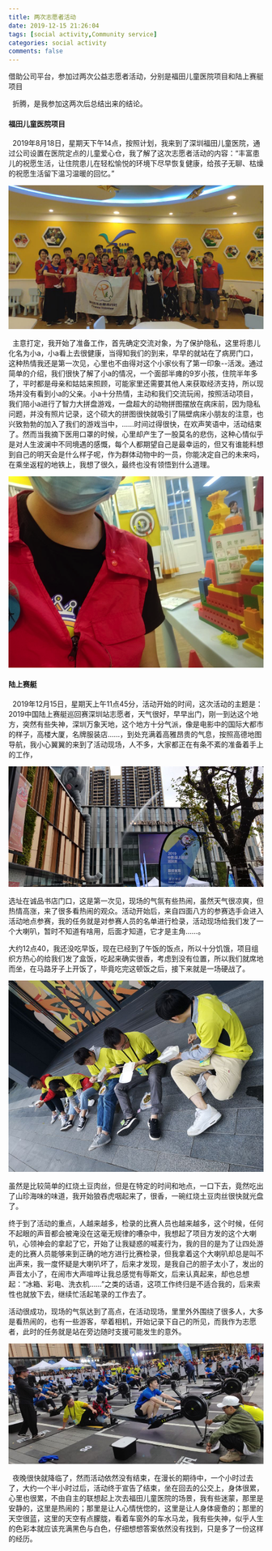 ```yaml
---
title: 两次志愿者活动
date: 2019-12-15 21:26:04
tags: [social activity,Community service]
categories: social activity
comments: false
---
```


借助公司平台，参加过两次公益志愿者活动，分别是福田儿童医院项目和陆上赛艇项目

<!--more-->

&nbsp;&nbsp;折腾，是我参加这两次后总结出来的结论。

#### 福田儿童医院项目

&nbsp;&nbsp;2019年8月18日，星期天下午14点，按照计划，我来到了深圳福田儿童医院，通过公司设置在医院定点的儿童爱心仓，我了解了这次志愿者活动的内容：“丰富患儿的祝愿生活，让住院患儿在轻松愉悦的环境下尽早恢复健康，给孩子无聊、枯燥的祝愿生活留下温习温暖的回忆。” 

![image-20200209125042162](两次志愿者活动/image/image-20200209125042162.png)

&nbsp;&nbsp;主意打定，我开始了准备工作，首先确定交流对象，为了保护隐私，这里将患儿化名为小a，小a看上去很健康，当得知我们的到来，早早的就站在了病房门口，这种热情我还是第一次见，心里也不由得对这个小家伙有了第一印象--活泼。通过简单的介绍，我们很快了解了小a的情况，一个面部半瘫的9岁小孩，住院半年多了，平时都是母亲和姑姑来照顾，可能家里还需要其他人来获取经济支持，所以现场并没有看到小a的父亲。小a十分热情，主动和我们交流玩闹，按照活动项目，我们陪小a进行了智力大拼盘游戏，一盘超大的动物拼图摆放在病床前，因为隐私问题，并没有照片记录，这个硕大的拼图很快就吸引了隔壁病床小朋友的注意，也兴致勃勃的加入了我们的游戏当中，……时间过得很快，在欢声笑语中，活动结束了。然而当我摘下医用口罩的时候，心里却产生了一股莫名的悲伤，这种心情似乎是对人生波澜中不同境遇的感慨，每个人都期望自己是最幸运的，但又有谁能料想到自己的明天会是什么样子呢，作为群体动物中的一员，你能决定自己的未来吗，在乘坐返程的地铁上，我想了很久，最终也没有领悟到什么道理。

![image-20200209125320664](两次志愿者活动/image/image-20200209125320664.png)

#### 陆上赛艇

&nbsp;&nbsp;2019年12月15日，星期天上午11点45分，活动开始的时间，这次活动的主题是：2019中国陆上赛艇巡回赛深圳站志愿者，天气很好，早早出门，刚一到达这个地方，突然有些失神，深圳万象天地，这个地方十分气派，像是电影中的国际大都市的样子，高楼大厦，名牌服装店……，到处充满着高雅昂贵的气息，按照高德地图导航，我小心翼翼的来到了活动现场，人不多，大家都正在有条不紊的准备着手上的工作，

![image-20200209132706200](两次志愿者活动/image/image-20200209132706200.png)

选址在诚品书店门口，这是第一次见，现场的气氛有些热闹，虽然天气很凉爽，但热情高涨，来了很多看热闹的观众。活动开始后，来自四面八方的参赛选手会进入活动地点参赛，我的任务就是对参赛人员的名单进行检录，活动现场给我们发了一个大喇叭，暂时不知道有啥用，后面才知道，它才是主角……。

大约12点40，我还没吃早饭，现在已经到了午饭的饭点，所以十分饥饿，项目组织方热心的给我们发了盒饭，吃起来确实很香，考虑到没有位置，所以我们就席地而坐，在马路牙子上开饭了，毕竟吃完这顿饭之后，接下来就是一场硬战了。

![image-20200209133210073](两次志愿者活动/image/image-20200209133210073.png)

虽然是比较简单的红烧土豆肉丝，但是在特定的时间和地点，一口下去，竟然吃出了山珍海味的味道，我开始狼吞虎咽起来了，很香，一碗红烧土豆肉丝很快就光盘了。

终于到了活动的重点，人越来越多，检录的比赛人员也越来越多，这个时候，任何不起眼的声音都会被淹没在这毫无规律的嘈杂中，我想起了项目方发的这个大喇叭，心领神会的拿起了它，开始了让我疑惑的喊麦行为，我的目的是为了让四处游走的比赛人员能够来到正确的地方进行比赛检录，但我拿着这个大喇叭却总是叫不出声来，我一度怀疑是大喇叭坏了，后来才发现，是我自己的胆子太小了，发出的声音太小了，在闹市大声喧哗让我总感觉有辱斯文，后来认真起来，却也总想起：“冰箱、彩电、洗衣机……”之类的话语，这项工作终归是不适合我的，后来索性也就放下去，继续忙活起笔录的工作去了。

活动很成功，现场的气氛达到了高点，在活动现场，里里外外围绕了很多人，大多是看热闹的，也有一些游客，举着相机，开始记录下自己的所见，而我作为志愿者，此时的任务就是站在旁边随时支援可能发生的意外。

![image-20200209134109979](两次志愿者活动/image/image-20200209134109979.png)

&nbsp;&nbsp;夜晚很快就降临了，然而活动依然没有结束，在漫长的期待中，一个小时过去了，大约一个半小时过后，活动终于宣告了结束，坐在回去的公交上，身体很累，心里也很累，不由自主的联想起上次去福田儿童医院的场景，我有些迷蒙，那里是安静的，这里是热闹的；那里是让人心情恍惚的，这里是让人身体疲惫的；那里的天空很蓝，这里的天空有点朦胧，看着车窗外的车水马龙，我有些失神，似乎人生的色彩本就应该充满黑色与白色，仔细想想答案依然没有找到，只是多了一份这样的经历。

